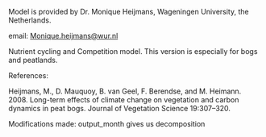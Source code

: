 Model is provided by Dr. Monique Heijmans, Wageningen University, the Netherlands.

email: Monique.heijmans@wur.nl

Nutrient cycling and Competition model. This version is especially for bogs and peatlands.

References:

Heijmans, M., D. Mauquoy, B. van Geel, F. Berendse, and M. Heimann. 2008. Long-term effects of climate change on vegetation and carbon dynamics in peat bogs. Journal of Vegetation Science 19:307–320.


Modifications made:
output_month gives us decomposition
